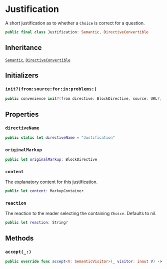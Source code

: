 # Justification

A short justification as to whether a `Choice` is correct for a question.

``` swift
public final class Justification: Semantic, DirectiveConvertible 
```

## Inheritance

[`Semantic`](/Semantic), [`DirectiveConvertible`](/DirectiveConvertible)

## Initializers

### `init?(from:source:for:in:problems:)`

``` swift
public convenience init?(from directive: BlockDirective, source: URL?, for bundle: DocumentationBundle, in context: DocumentationContext, problems: inout [Problem]) 
```

## Properties

### `directiveName`

``` swift
public static let directiveName = "Justification"
```

### `originalMarkup`

``` swift
public let originalMarkup: BlockDirective
```

### `content`

The explanatory content for this justification.

``` swift
public let content: MarkupContainer
```

### `reaction`

The reaction to the reader selecting the containing `Choice`. Defaults to nil.

``` swift
public let reaction: String?
```

## Methods

### `accept(_:)`

``` swift
public override func accept<V: SemanticVisitor>(_ visitor: inout V) -> V.Result 
```
